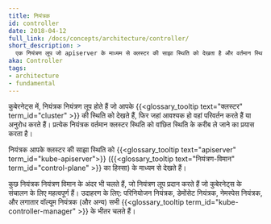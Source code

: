 ```yaml
---
title: नियंत्रक
id: controller
date: 2018-04-12
full_link: /docs/concepts/architecture/controller/
short_description: >
  एक नियंत्रण लूप जो apiserver के माध्यम से क्लस्टर की साझा स्थिति को देखता है और वर्तमान स्थिति को वांछित स्थिति की ओर ले जाने का प्रयास करता है।
aka: Controller
tags:
- architecture
- fundamental
---
```

कुबेरनेट्स में, नियंत्रक नियंत्रण लूप होते हैं जो आपके {{<glossary_tooltip text="क्लस्टर" term_id="cluster" >}} की स्थिति को देखते हैं, फिर जहां आवश्यक हो वहां परिवर्तन करते हैं या अनुरोध करते हैं।
प्रत्येक नियंत्रक वर्तमान क्लस्टर स्थिति को वांछित स्थिति के करीब ले जाने का प्रयास करता है।

<!--more-->

नियंत्रक आपके क्लस्टर की साझा स्थिति को {{<glossary_tooltip text="apiserver" term_id="kube-apiserver">}} ({{<glossary_tooltip text="नियंत्रण-विमान" term_id="control-plane" >}} का हिस्सा) के माध्यम से देखते हैं।

कुछ नियंत्रक नियंत्रण विमान के अंदर भी चलते हैं, जो नियंत्रण लूप प्रदान करते हैं जो कुबेरनेट्स के संचालन के लिए महत्वपूर्ण हैं। उदाहरण के लिए: परिनियोजन नियंत्रक, डेमोंसेट नियंत्रक, नेमस्पेस नियंत्रक, और लगातार वॉल्यूम नियंत्रक (और अन्य) सभी {{<glossary_tooltip term_id="kube-controller-manager" >}} के भीतर चलते हैं।